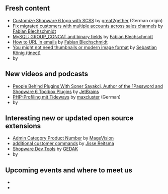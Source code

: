 ## Fresh content

* [Customize Shopware 6 logo with SCSS](https://great2gether-com.translate.goog/2024/02/shopware-6-logo-anpassen-mit-scss/?_x_tr_sl=en&_x_tr_tl=de&_x_tr_hl=en&_x_tr_pto=wapp) by [great2gether](https://great2gether.com/) (German origin)
* [Fix migrated customers with multiple accounts across sales channels](https://winkelwagen.de/2024/01/30/shopware-6-fix-migrated-customers-with-multiple-accounts-across-sales-channels/) by [Fabian Blechschmidt](https://winkelwagen.de/author/fabianblechschmidt/)
* [MySQL: GROUP_CONCAT and binary fields](https://winkelwagen.de/2024/02/01/mysql-group_concat-and-binary-fields/) by [Fabian Blechschmidt](https://winkelwagen.de/author/fabianblechschmidt/)
* [How to URL in emails](https://winkelwagen.de/2024/02/05/shopware-6-how-to-url-in-emails/) by [Fabian Blechschmidt](https://winkelwagen.de/author/fabianblechschmidt/)
* [You might not need thumbnails or modern image format](https://blog.tinect.de/posts/you-might-not-need-thumbnails-or-modern-image-format/) by [Sebastian König (tinect)](https://github.com/tinect/)
* []() by []()


## New videos and podcasts

* [People Behind Plugins With Soner Sayakci, Author of the 1Password and Shopware 6 Toolbox Plugins](https://www.youtube.com/watch?v=slkbAAWNP3I) by [JetBrains](https://www.youtube.com/@JetBrainsTV)
* [PHP-Profiling mit Tideways](https://www.youtube.com/watch?v=jZFQvzAqKAc) by [maxcluster](https://www.youtube.com/@maxcluster) (German)
* []() by []()

## Interesting new or updated open source extensions

* [Admin Category Product Number](https://github.com/magevision/shopware6-admin-category-product-number) by [MageVision](https://www.magevision.com/)
* [additional customer commands](https://github.com/yireo-shopware6/YireoAdditionalCustomerCommands) by [Jisse Reitsma](https://github.com/jissereitsma)
* [Shopware Dev Tools](https://github.com/GEDAK/shopware-dev-tools) by [GEDAK](https://github.com/GEDAK)
* []() by []()

## Upcoming events and where to meet us

* []()
* []()
